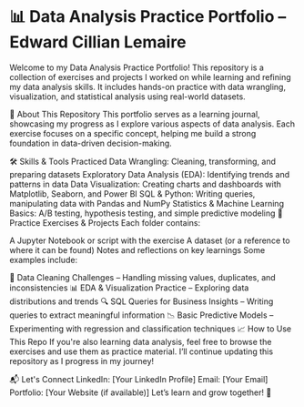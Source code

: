 # 📊 Data Analysis Practice Portfolio – Edward Cillian Lemaire

Welcome to my Data Analysis Practice Portfolio! This repository is a collection of exercises and projects I worked on while learning and refining my data analysis skills. It includes hands-on practice with data wrangling, visualization, and statistical analysis using real-world datasets.

🚀 About This Repository
This portfolio serves as a learning journal, showcasing my progress as I explore various aspects of data analysis. Each exercise focuses on a specific concept, helping me build a strong foundation in data-driven decision-making.

🛠️ Skills & Tools Practiced
Data Wrangling: Cleaning, transforming, and preparing datasets
Exploratory Data Analysis (EDA): Identifying trends and patterns in data
Data Visualization: Creating charts and dashboards with Matplotlib, Seaborn, and Power BI
SQL & Python: Writing queries, manipulating data with Pandas and NumPy
Statistics & Machine Learning Basics: A/B testing, hypothesis testing, and simple predictive modeling
📂 Practice Exercises & Projects
Each folder contains:

A Jupyter Notebook or script with the exercise
A dataset (or a reference to where it can be found)
Notes and reflections on key learnings
Some examples include:

🧹 Data Cleaning Challenges – Handling missing values, duplicates, and inconsistencies
📊 EDA & Visualization Practice – Exploring data distributions and trends
🔍 SQL Queries for Business Insights – Writing queries to extract meaningful information
📉 Basic Predictive Models – Experimenting with regression and classification techniques
📈 How to Use This Repo
If you're also learning data analysis, feel free to browse the exercises and use them as practice material. I’ll continue updating this repository as I progress in my journey!

📬 Let's Connect
LinkedIn: [Your LinkedIn Profile]
Email: [Your Email]
Portfolio: [Your Website (if available)]
Let’s learn and grow together! 🚀
